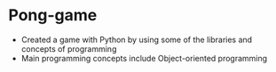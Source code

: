 # Pong-game
* Created a game with Python by using some of the libraries and concepts of programming
* Main programming concepts include Object-oriented programming
